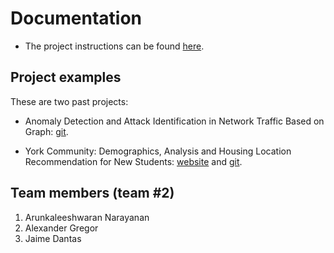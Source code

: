 # Documentation
* The project instructions can be found [here](https://www.eecs.yorku.ca/~papaggel/courses/eecs6414/docs/project/project-all-in-one.pdf).

## Project examples
These are two past projects:
* Anomaly Detection and Attack Identification in Network Traffic Based on Graph: [git](https://github.com/hyggs/Anomaly-Detection-and-Attack-Identification-in-Network-Traffic-Based-on-Graph).

* York Community: Demographics, Analysis and Housing Location Recommendation for New Students: [website](https://xuyanghan.github.io/eecs6414-team9/#null) and [git](https://github.com/xuyangHan/eecs6414-team9).

## Team members (team #2)
1. Arunkaleeshwaran Narayanan
2. Alexander Gregor
3. Jaime Dantas
